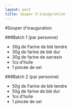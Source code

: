 ```yaml
---
layout: post
title: Souper d'inauguration
---
```


#Souper d'inauguration


###Batch 1 (par personne)
* 30g de Farine de blé tendre
* 30g de farine de blé dur
* 30g de farine de sarrasin
* 1cs d'huile
* 1 pincée de sel

###Batch 2 (par personne)
* 50g de Farine de blé tendre
* 50g de farine de blé dur
* 1cs d'huile
* 1 pincée de sel